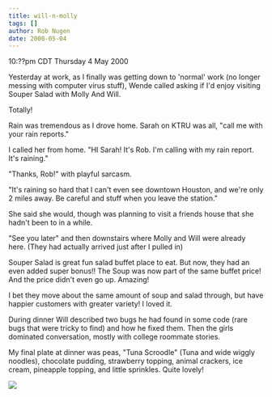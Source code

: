 ```yaml
---
title: will-n-molly
tags: []
author: Rob Nugen
date: 2000-05-04
---
```


<title></title>
<p class=date>10:??pm CDT Thursday 4 May 2000</p>

<p>Yesterday at work, as I finally was getting down to 'normal' work
(no longer messing with computer virus stuff), Wende called asking if
I'd enjoy visiting Souper Salad with Molly And Will.

<p>Totally!

<p>Rain was tremendous as I drove home.  Sarah on KTRU was all, "call
me with your rain reports."

<p>I called her from home.  "HI Sarah!  It's Rob.  I'm calling with my
rain report.  It's raining."

<p>"Thanks, Rob!" with playful sarcasm.

<p>"It's raining so hard that I can't even see downtown Houston, and
we're only 2 miles away.  Be careful and stuff when you leave the station."

<p>She said she would, though was planning to visit a friends house
that she hadn't been to in a while.

<p>"See you later" and then downstairs where Molly and Will were
already here.  (They had actually arrived just after I pulled in)

<p>Souper Salad is great fun salad buffet place to eat.  But now, they
had an even added super bonus!!  The Soup was now part of the same
buffet price!  And the price didn't even go up.  Amazing!

<p>I bet they move about the same amount of soup and salad through,
but have happier customers with greater variety!  I loved it.

<p>During dinner Will described two bugs he had found in some code
(rare bugs that were tricky to find) and how he fixed them.  Then the
girls dominated conversation, mostly with college roommate stories.

<p>My final plate at dinner was peas, "Tuna Scroodle" (Tuna and wide
wiggly noodles), chocolate pudding, strawberry topping, animal
crackers, ice cream, pineapple topping, and little sprinkles.  Quite
lovely!

<p><img src='/images/rob/wL-ROB.gif'>

